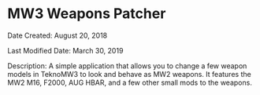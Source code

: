 # MW3 Weapons Patcher

Date Created: August 20, 2018

Last Modified Date: March 30, 2019

Description:
A simple application that allows you to change a few weapon models in TeknoMW3 to look and behave as MW2 weapons. It features the MW2 M16, F2000, AUG HBAR, and a few other small mods to the weapons.
